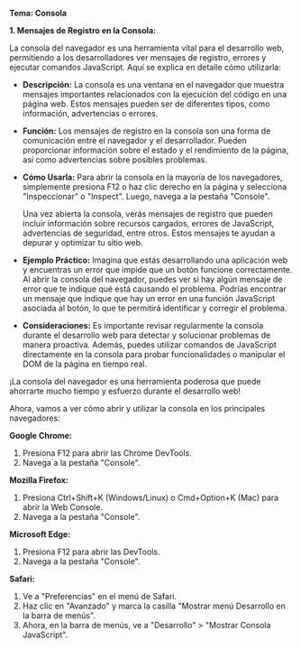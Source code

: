 **Tema: Consola**

**1. Mensajes de Registro en la Consola:**

La consola del navegador es una herramienta vital para el desarrollo web, permitiendo a los desarrolladores ver mensajes de registro, errores y ejecutar comandos JavaScript. Aquí se explica en detalle cómo utilizarla:

- **Descripción:**
  La consola es una ventana en el navegador que muestra mensajes importantes relacionados con la ejecución del código en una página web. Estos mensajes pueden ser de diferentes tipos, como información, advertencias o errores.

- **Función:**
  Los mensajes de registro en la consola son una forma de comunicación entre el navegador y el desarrollador. Pueden proporcionar información sobre el estado y el rendimiento de la página, así como advertencias sobre posibles problemas.

- **Cómo Usarla:**
  Para abrir la consola en la mayoría de los navegadores, simplemente presiona F12 o haz clic derecho en la página y selecciona "Inspeccionar" o "Inspect". Luego, navega a la pestaña "Console".
  
  Una vez abierta la consola, verás mensajes de registro que pueden incluir información sobre recursos cargados, errores de JavaScript, advertencias de seguridad, entre otros. Estos mensajes te ayudan a depurar y optimizar tu sitio web.

- **Ejemplo Práctico:**
  Imagina que estás desarrollando una aplicación web y encuentras un error que impide que un botón funcione correctamente. Al abrir la consola del navegador, puedes ver si hay algún mensaje de error que te indique qué está causando el problema. Podrías encontrar un mensaje que indique que hay un error en una función JavaScript asociada al botón, lo que te permitirá identificar y corregir el problema.

- **Consideraciones:**
  Es importante revisar regularmente la consola durante el desarrollo web para detectar y solucionar problemas de manera proactiva. Además, puedes utilizar comandos de JavaScript directamente en la consola para probar funcionalidades o manipular el DOM de la página en tiempo real.

¡La consola del navegador es una herramienta poderosa que puede ahorrarte mucho tiempo y esfuerzo durante el desarrollo web!

Ahora, vamos a ver cómo abrir y utilizar la consola en los principales navegadores:

**Google Chrome:**
1. Presiona F12 para abrir las Chrome DevTools.
2. Navega a la pestaña "Console".

**Mozilla Firefox:**
1. Presiona Ctrl+Shift+K (Windows/Linux) o Cmd+Option+K (Mac) para abrir la Web Console.
2. Navega a la pestaña "Console".

**Microsoft Edge:**
1. Presiona F12 para abrir las DevTools.
2. Navega a la pestaña "Console".

**Safari:**
1. Ve a "Preferencias" en el menú de Safari.
2. Haz clic en "Avanzado" y marca la casilla "Mostrar menú Desarrollo en la barra de menús".
3. Ahora, en la barra de menús, ve a "Desarrollo" > "Mostrar Consola JavaScript".